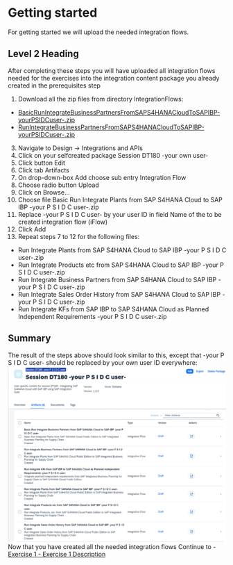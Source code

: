 # Getting started

For getting started we will upload the needed integration flows.

## Level 2 Heading

After completing these steps you will have uploaded all integration flows needed for the exercises into the integration content package you already created in the prerequisites step

1. Download all the zip files from directory IntegrationFlows:
 - [BasicRunIntegrateBusinessPartnersFromSAPS4HANACloudToSAPIBP-yourPSIDCuser-.zip](/IntegrationFlows/BasicRunIntegrateBusinessPartnersFromSAPS4HANACloudToSAPIBP-yourPSIDCuser-.zip)
 - [RunIntegrateBusinessPartnersFromSAPS4HANACloudToSAPIBP-yourPSIDCuser-.zip](/IntegrationFlows/RunIntegrateBusinessPartnersFromSAPS4HANACloudToSAPIBP-yourPSIDCuser-.zip)

3.	Navigate to Design -> Integrations and APIs
4.	Click on your selfcreated package Session DT180 -your own user-
5.	Click button Edit
6.	Click tab Artifacts
7.	On drop-down-box Add choose sub entry Integration Flow
8.	Choose radio button Upload
9.	Click on Browse...
10.	Choose file Basic Run Integrate Plants from SAP S4HANA Cloud to SAP IBP -your P S I D C user-.zip
11.	Replace -your P S I D C user- by your user ID in field Name of the to be created integration flow (iFlow)
12.	Click Add
13.	Repeat steps 7 to 12 for the following files:
- Run Integrate Plants from SAP S4HANA Cloud to SAP IBP -your P S I D C user-.zip
- Run Integrate Products etc from SAP S4HANA Cloud to SAP IBP -your P S I D C user-.zip
- Run Integrate Business Partners from SAP S4HANA Cloud to SAP IBP -your P S I D C user-.zip
- Run Integrate Sales Order History from SAP S4HANA Cloud to SAP IBP -your P S I D C user-.zip
- Run Integrate KFs from SAP IBP to SAP S4HANA Cloud as Planned Independent Requirements -your P S I D C user-.zip

## Summary
The result of the steps above should look similar to this, except that -your P S I D C user- should be replaced by your own user ID everywhere:
<br>![](/exercises/ex0/images/SessionDT180Package.gif)
Now that you have created all the needed integration flows
Continue to - [Exercise 1 - Exercise 1 Description](../ex1/README.md)
